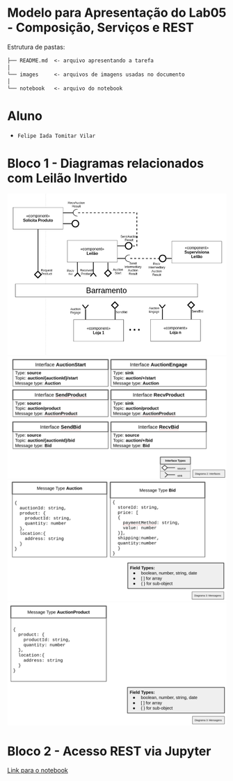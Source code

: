 # Modelo para Apresentação do Lab05 - Composição, Serviços e REST

Estrutura de pastas:

~~~
├── README.md  <- arquivo apresentando a tarefa
│
└── images     <- arquivos de imagens usadas no documento
│
└── notebook   <- arquivo do notebook
~~~

# Aluno
* `Felipe Iada Tomitar Vilar`

# Bloco 1 - Diagramas relacionados com Leilão Invertido

![Diagrama dos componentes do leilão](images/1.png)
![Interfaces](images/2.png)
![Mensagens 1](images/3.png)
![Mensagens 2](images/4.png)


# Bloco 2 - Acesso REST via Jupyter

[Link para o notebook](https://github.com/ftomitar/component2learn/blob/master/labs/2021/05-services/solucoes/ftomitar/notebook/lab5-tarefas-ftomitar.ipynb)


